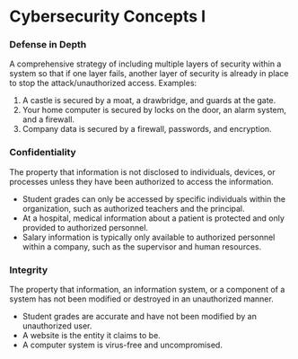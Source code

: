 # Cybersecurity Concepts I

### Defense in Depth
A comprehensive strategy of including multiple layers of security
within a system so that if one layer fails, another layer of security is already in place to
stop the attack/unauthorized access. Examples:
 1. A castle is secured by a moat, a drawbridge, and guards at the gate.
 2. Your home computer is secured by locks on the door, an alarm system, and a
    firewall.
 3. Company data is secured by a firewall, passwords, and encryption.


### Confidentiality
The property that information is not disclosed to individuals,
devices, or processes unless they have been authorized to access the information.
 * Student grades can only be accessed by specific individuals within the
organization, such as authorized teachers and the principal.
 * At a hospital, medical information about a patient is protected and only provided
to authorized personnel.
 * Salary information is typically only available to authorized personnel within a
company, such as the supervisor and human resources.


### Integrity
The property that information, an information system, or a component of a
system has not been modified or destroyed in an unauthorized manner.
 * Student grades are accurate and have not been modified by an unauthorized user.
 * A website is the entity it claims to be.
 * A computer system is virus-free and uncompromised.

